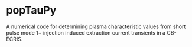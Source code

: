# popTauPy

A numerical code for determining plasma characteristic values from 
short pulse mode 1+ injection induced extraction current transients
in a CB-ECRIS.

